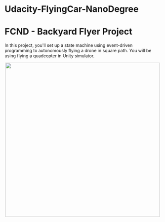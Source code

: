 # Udacity-FlyingCar-NanoDegree

# FCND - Backyard Flyer Project
In this project, you'll set up a state machine using event-driven programming to autonomously flying a drone in square path. You will be using flying a quadcopter in Unity simulator.
<p align="center">
<img src="animations/backyard%20flyer.gif" width="500"/>
</p>
